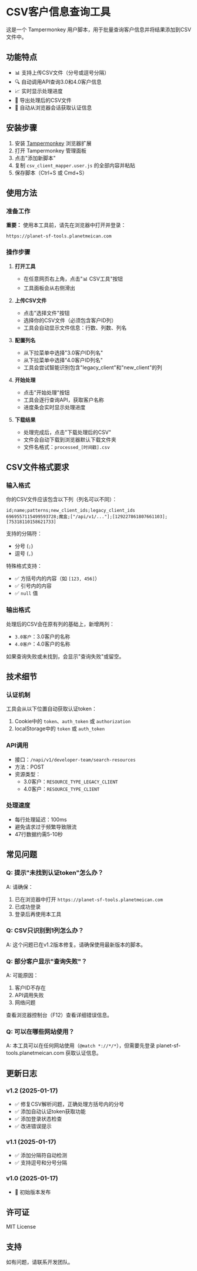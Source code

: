 # CSV客户信息查询工具

这是一个 Tampermonkey 用户脚本，用于批量查询客户信息并将结果添加到CSV文件中。

## 功能特点

- 📊 支持上传CSV文件（分号或逗号分隔）
- 🔍 自动调用API查询3.0和4.0客户信息
- 📈 实时显示处理进度
- 💾 导出处理后的CSV文件
- 🔐 自动从浏览器会话获取认证信息

## 安装步骤

1. 安装 [Tampermonkey](https://www.tampermonkey.net/) 浏览器扩展
2. 打开 Tampermonkey 管理面板
3. 点击"添加新脚本"
4. 复制 `csv_client_mapper.user.js` 的全部内容并粘贴
5. 保存脚本（Ctrl+S 或 Cmd+S）

## 使用方法

### 准备工作

**重要：** 使用本工具前，请先在浏览器中打开并登录：
```
https://planet-sf-tools.planetmeican.com
```

### 操作步骤

1. **打开工具**
   - 在任意网页右上角，点击"📊 CSV工具"按钮
   - 工具面板会从右侧滑出

2. **上传CSV文件**
   - 点击"选择文件"按钮
   - 选择你的CSV文件（必须包含客户ID列）
   - 工具会自动显示文件信息：行数、列数、列名

3. **配置列名**
   - 从下拉菜单中选择"3.0客户ID列名"
   - 从下拉菜单中选择"4.0客户ID列名"
   - 工具会尝试智能识别包含"legacy_client"和"new_client"的列

4. **开始处理**
   - 点击"开始处理"按钮
   - 工具会逐行查询API，获取客户名称
   - 进度条会实时显示处理进度

5. **下载结果**
   - 处理完成后，点击"下载处理后的CSV"
   - 文件会自动下载到浏览器默认下载文件夹
   - 文件名格式：`processed_[时间戳].csv`

## CSV文件格式要求

### 输入格式

你的CSV文件应该包含以下列（列名可以不同）：
```
id;name;patterns;new_client_ids;legacy_client_ids
6969557115499593728;魔盒;["/api/v1/..."];[129227861807661103];[75318110158621733]
```

支持的分隔符：
- 分号 (`;`)
- 逗号 (`,`)

特殊格式支持：
- ✅ 方括号内的内容（如 `[123, 456]`）
- ✅ 引号内的内容
- ✅ `null` 值

### 输出格式

处理后的CSV会在原有列的基础上，新增两列：
- `3.0客户`：3.0客户的名称
- `4.0客户`：4.0客户的名称

如果查询失败或未找到，会显示"查询失败"或留空。

## 技术细节

### 认证机制

工具会从以下位置自动获取认证token：
1. Cookie中的 `token`、`auth_token` 或 `authorization`
2. localStorage中的 `token` 或 `auth_token`

### API调用

- 接口：`/napi/v1/developer-team/search-resources`
- 方法：POST
- 资源类型：
  - 3.0客户：`RESOURCE_TYPE_LEGACY_CLIENT`
  - 4.0客户：`RESOURCE_TYPE_CLIENT`

### 处理速度

- 每行处理延迟：100ms
- 避免请求过于频繁导致限流
- 47行数据约需5-10秒

## 常见问题

### Q: 提示"未找到认证token"怎么办？

A: 请确保：
1. 已在浏览器中打开 `https://planet-sf-tools.planetmeican.com`
2. 已成功登录
3. 登录后再使用本工具

### Q: CSV只识别到1列怎么办？

A: 这个问题已在v1.2版本修复。请确保使用最新版本的脚本。

### Q: 部分客户显示"查询失败"？

A: 可能原因：
1. 客户ID不存在
2. API调用失败
3. 网络问题

查看浏览器控制台（F12）查看详细错误信息。

### Q: 可以在哪些网站使用？

A: 本工具可以在任何网站使用（`@match *://*/*`），但需要先登录 planet-sf-tools.planetmeican.com 获取认证信息。

## 更新日志

### v1.2 (2025-01-17)
- ✅ 修复CSV解析问题，正确处理方括号内的分号
- ✅ 添加自动认证token获取功能
- ✅ 添加登录状态检查
- ✅ 改进错误提示

### v1.1 (2025-01-17)
- ✅ 添加分隔符自动检测
- ✅ 支持逗号和分号分隔

### v1.0 (2025-01-17)
- 🎉 初始版本发布

## 许可证

MIT License

## 支持

如有问题，请联系开发团队。
